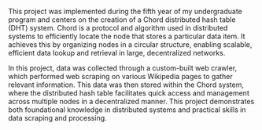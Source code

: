 This project was implemented during the fifth year of my undergraduate program and centers on the creation of a Chord distributed hash table (DHT) system. Chord is a protocol and algorithm used in distributed systems to efficiently locate the node that stores a particular data item. It achieves this by organizing nodes in a circular structure, enabling scalable, efficient data lookup and retrieval in large, decentralized networks.

In this project, data was collected through a custom-built web crawler, which performed web scraping on various Wikipedia pages to gather relevant information. This data was then stored within the Chord system, where the distributed hash table facilitates quick access and management across multiple nodes in a decentralized manner. This project demonstrates both foundational knowledge in distributed systems and practical skills in data scraping and processing.
